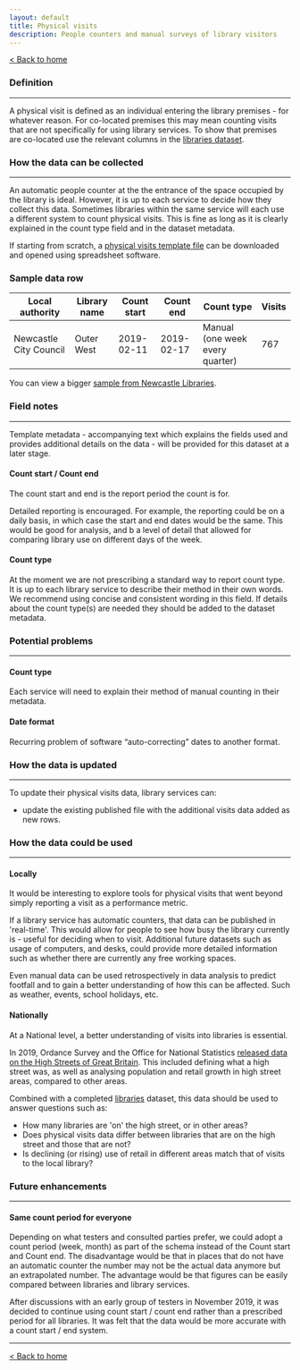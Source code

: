 ```yaml
---
layout: default
title: Physical visits
description: People counters and manual surveys of library visitors
---
```


[&lt; Back to home](./)

### Definition

---

A physical visit is defined as an individual entering the library premises - for whatever reason.
For co-located premises this may mean counting visits that are not specifically for using library services. To show that premises are co-located use the relevant columns in the [libraries dataset](https://schema.librarydata.uk/libraries).

### How the data can be collected

---

An automatic people counter at the the entrance of the space occupied by the library is ideal. However, it is up to each service to decide how they collect this data. Sometimes libraries within the same service will each use a different system to count physical visits. This is fine as long as it is clearly explained in the count type field and in the dataset metadata.

If starting from scratch, a [physical visits template file](https://github.com/LibrariesHacked/schema-librarydata/blob/master/templates/physical_visits.csv) can be downloaded and opened using spreadsheet software.

### Sample data row

| Local authority | Library name | Count start | Count end | Count type | Visits |
| ------------ | ------------ | ------------ | ------------ | ------------ | ------------ |
| Newcastle City Council | Outer West | 2019-02-11 | 2019-02-17 | Manual (one week every quarter) | 767 |

You can view a bigger [sample from Newcastle Libraries](https://github.com/LibrariesHacked/schema-librarydata/blob/master/data/physical_visits_newcastle.csv).

### Field notes

---

Template metadata - accompanying text which explains the fields used and provides additional details on the data - will be provided for this dataset at a later stage.

#### Count start / Count end

The count start and end is the report period the count is for.

Detailed reporting is encouraged. For example, the reporting could be on a daily basis, in which case the start and end dates would be the same. This would be good for analysis, and b a level of detail that allowed for comparing library use on different days of the week.

#### Count type

At the moment we are not prescribing a standard way to report count type. It is up to each library service to describe their method in their own words. We recommend using concise and consistent wording in this field. If details about the count type(s) are needed they should be added to the dataset metadata.

### Potential problems

---

#### Count type

Each service will need to explain their method of manual counting in their metadata.

#### Date format

Recurring problem of software “auto-correcting” dates to another format.

### How the data is updated

---

To update their physical visits data, library services can:

- update the existing published file with the additional visits data added as new rows.

### How the data could be used

---

#### Locally

It would be interesting to explore tools for physical visits that went beyond simply reporting a visit as a performance metric.

If a library service has automatic counters, that data can be published in 'real-time'. This would allow for people to see how busy the library currently is - useful for deciding when to visit. Additional future datasets such as usage of computers, and desks, could provide more detailed information such as whether there are currently any free working spaces.

Even manual data can be used retrospectively in data analysis to predict footfall and to gain a better understanding of how this can be affected. Such as weather, events, school holidays, etc.

#### Nationally

At a National level, a better understanding of visits into libraries is essential.

In 2019, Ordance Survey and the Office for National Statistics [released data on the High Streets of Great Britain](https://www.ordnancesurvey.co.uk/business-government/sectors/public-sector/high-streets). This included defining what a high street was, as well as analysing population and retail growth in high street areas, compared to other areas.

Combined with a completed [libraries](/libraries) dataset, this data should be used to answer questions such as:

- How many libraries are 'on' the high street, or in other areas?
- Does physical visits data differ between libraries that are on the high street and those that are not?
- Is declining (or rising) use of retail in different areas match that of visits to the local library?

### Future enhancements

---

#### Same count period for everyone

Depending on what testers and consulted parties prefer, we could adopt a count period (week, month) as part of the schema instead of the Count start and Count end. The disadvantage would be that in places that do not have an automatic counter the number may not be the actual data anymore but an extrapolated number. The advantage would be that figures can be easily compared between libraries and library services.

After discussions with an early group of testers in November 2019, it was decided to continue using count start / count end rather than a prescribed period for all libraries. It was felt that the data would be more accurate with a count start / end system.

---

[&lt; Back to home](./)
